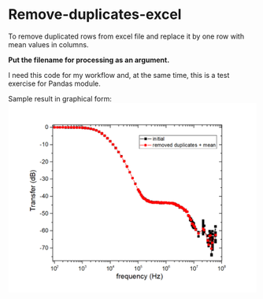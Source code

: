 # Remove-duplicates-excel

To remove duplicated rows from excel file and replace it by one row with mean values in columns.

__Put the filename for processing as an argument.__

I need this code for my workflow and, at the same time, this is a test exercise for Pandas module.

Sample result in graphical form:
![Result in graphical form](https://github.com/andr-nau/Remove-duplicates-excel/blob/master/dup_excel%20result.gif "Sample result")
